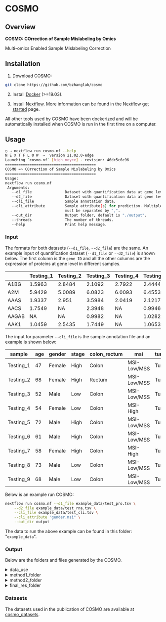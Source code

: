 # COSMO

## Overview

**COSMO: COrrection of Sample Mislabeling by Omics**

Multi-omics Enabled Sample Mislabeling Correction

## Installation

1. Download COSMO:

```sh
git clone https://github.com/bzhanglab/cosmo
```

2. Install [Docker](https://docs.docker.com/install/) (>=19.03).

3. Install [Nextflow](https://www.nextflow.io/docs/latest/getstarted.html). More information can be found in the Nextflow [get started](https://www.nextflow.io/docs/latest/getstarted.html) page.

All other tools used by COSMO have been dockerized and will be automatically installed when COSMO is run in the first time on a computer.

## Usage

```sh
○ → nextflow run cosmo.nf --help
N E X T F L O W  ~  version 21.02.0-edge
Launching `cosmo.nf` [high_noyce] - revision: 46dc5c6c96
=========================================
COSMO => COrrection of Sample Mislabeling by Omics
=========================================
Usage:
nextflow run cosmo.nf
 Arguments:
   --d1_file               Dataset with quantification data at gene level.
   --d2_file               Dataset with quantification data at gene level.
   --cli_file              Sample annotation data.
   --cli_attribute         Sample attribute(s) for prediction. Multiple attributes
                           must be separated by ",".
   --out_dir               Output folder, default is "./output".
   --threads               The number of threads.
   --help                  Print help message.


```

### Input
The formats for both datasets (`--d1_file`, `--d2_file`) are the same. An example input of quantification dataset (`--d1_file` or `--d2_file`) is shown below. The first column is the `gene ID` and all the other columns are the expression of proteins at gene level in different samples.

|  |Testing_1 | Testing_2 | Testing_3 | Testing_4 | Testing_5 | Testing_6 | Testing_7 | Testing_8 | Testing_9 | Testing_10 |        |
|-----------|-----------|-----------|-----------|-----------|-----------|-----------|-----------|-----------|------------|--------|--------|
| A1BG      | 1.5963    | 2.8484    | 2.1092    | 2.7922    | 2.4444    | 3.9907    | 3.6792    | 3.7321    | 3.6123     | 3.1739 |
| A2M       | 5.9429    | 5.0089    | 6.0823    | 6.0093    | 6.4553    | 6.0097    | 6.014     | 6.9721    | 4.4766     | 6.481  |
| AAAS      | 1.9337    | 2.951     | 3.5984    | 2.0419    | 2.1217    | 0.9662    | 1.0086    | NA        | 2.4936     | 2.2399 |
| AACS      | 1.7549    | NA        | 2.3948    | NA        | 0.9946    | 2.5969    | NA        | NA        | 1.6488     | NA     |
| AAGAB     | NA        | NA        | 0.9982    | NA        | 1.0282    | 1.6296    | NA        | NA        | 1.8141     | NA     |
| AAK1      | 1.0459    | 2.5435    | 1.7449    | NA        | 1.0653    | 0.9855    | 2.0395    | 1.1588    | NA         | NA     |


The input for parameter `--cli_file` is the sample annotation file and an example is shown below:


| sample    | age | gender | stage | colon_rectum | msi         | tumor_normal |
|-----------|-----|--------|-------|--------------|-------------|--------------|
| Testing_1 | 47  | Female | High  | Colon        | MSI-Low/MSS | Tumor        |
| Testing_2 | 68  | Female | High  | Rectum       | MSI-Low/MSS | Tumor        |
| Testing_3 | 52  | Male   | Low   | Colon        | MSI-Low/MSS | Tumor        |
| Testing_4 | 54  | Female | Low   | Colon        | MSI-High    | Tumor        |
| Testing_5 | 72  | Male   | High  | Colon        | MSI-Low/MSS | Tumor        |
| Testing_6 | 61  | Male   | High  | Colon        | MSI-Low/MSS | Tumor        |
| Testing_7 | 58  | Female | High  | Colon        | MSI-High    | Tumor        |
| Testing_8 | 73  | Male   | Low   | Colon        | MSI-Low/MSS | Tumor        |
| Testing_9 | 68  | Male   | Low   | Colon        | MSI-Low/MSS | Tumor        |


Below is an example run COSMO:
```sh
nextflow run cosmo.nf --d1_file example_data/test_pro.tsv \
    --d2_file example_data/test_rna.tsv \
    --cli_file example_data/test_cli.tsv \
    --cli_attribute "gender,msi" \
    --out_dir output
```
The data to run the above example can be found in this folder: "``example_data``".

### Output

Below are the folders and files generated by the COSMO.
<details>
  <summary>data_use</summary>
  This directory contains all the input data files

  * `test_pro.tsv`
  * `test_rna.tsv`
  * `test_cli.tsv`

</details>

<details>
  <summary>method1_folder</summary>
  Output files from method_1

* `genes.tsv` Chromosomes annotation of genes
* `cleaned_data1.tsv` Preprocessed data from the first dataset, d1_file (Missing value imputed if any)
* `cleaned_data2.tsv` Preprocessed data from the second dataset, d2_file (Missing value imputed if any)
* `sample_correlation.csv` Pearson correlation between samples from the first dataset (Rows) and the second dataset (Columns)
* `sample_correlation.png` Heatmap image file of 'sample_correlationc.csv'
* `pairwise_matching.tsv` Matching generated by stable marriage correlation. Every row indicates one matching pair of samples from the first dataset (d1_label) to samples from the second dataset (d1_label). The column d1rank is the preferential rank of d1 sample matched to the d2 sample; d2rank is the preferential rank of d2 sample matched to the d1 sample.

  | d1 | d1_label  | d2 | d1_label  | d1rank | d2rank | distance | correlation |
  |----|-----------|----|-----------|--------|--------|----------|-------------|
  | 1  | Testing_1 | 1  | Testing_1 |   1    |   1    |    2     |   0.60889   |
  | 2  | Testing_2 | 2  | Testing_2 |   1    |   1    |    2     |   0.59604   |
  | 3  | Testing_3 | 3  | Testing_3 |   1    |   1    |    2     |   0.64042   |
  | 4  | Testing_4 | 4  | Testing_4 |   1    |   1    |    2     |   0.76045   |
  | 5  | Testing_5 | 5  | Testing_5 |   1    |   2    |    3     |   0.66900   |
  | 6  | Testing_6 | 7  | Testing_7 |   1    |   1    |    2     |   0.77152   |
  | 7  | Testing_7 | 6  | Testing_6 |   1    |   1    |    2     |   0.70996   |
  | 8  | Testing_8 | 8  | Testing_8 |   1    |   1    |    2     |   0.69767   |
  | 9  | Testing_9 | 9  | Testing_9 |   1    |   1    |    2     |   0.75336   |

* `clinical_attributes_pred.tsv` Classification results of every samples for both datasets, using method of winning team 1. Column gender_prob is the annotated binary label, d1gender_prob is the predicted probability of sample from the first dataset; while d2gender_prob is of sample from the second dataset. More columns will be generated if there are more clinical attributes.

  | sample    | gender | gender_prob | d1gender | d1gender_prob | d2gender | d2gender_prob | pred_gender |
  |-----------|--------|-------------|----------|---------------|----------|---------------|-------------|
  | Testing_1 | Female |      0      |  Female  |    0.01724    |  Female  |    0.32446    |   0.17085   |
  | Testing_2 | Female |      0      |  Female  |    0.00930    |  Female  |    0.17867    |   0.09398   |
  | Testing_3 | Male   |      1      |  Male    |    0.97656    |  Male    |    0.78810    |   0.88233   |
  | Testing_4 | Female |      0      |  Female  |    0.00489    |  Female  |    0.25205    |   0.12847   |
  | Testing_5 | Male   |      1      |  Male    |    0.99710    |  Male    |    0.58199    |   0.78955   |
  | Testing_6 | Male   |      1      |  Male    |    0.99831    |  Female  |    0.41568    |   0.70699   |
  | Testing_7 | Female |      0      |  Female  |    0.02782    |  Male    |    0.57772    |   0.30277   |
  | Testing_8 | Male   |      1      |  Male    |    0.99377    |  Male    |    0.76312    |   0.87844   |
  | Testing_9 | Male   |      1      |  Male    |    0.99856    |  Male    |    0.69589    |   0.84722   |

* `errors.tsv` count of different types of mislabeling errors
* `final.tsv` table of corrected labels. Any inconsistency of id in the same row indicates the presence of mislabeling error. The table is generated using only classification results of method_1. The interpretation is the same as 'cosmo_final_results.tsv' in the 'final_res_folder'.


</details>

<details>
  <summary>method2_folder</summary>

* `test_ModelA_results.csv` classification results of every samples of the first dataset, using method of winning team 2.

* `test_ModelB_results.csv` classification results of every samples of the second dataset, using method of winning team 2.
  
</details>

<details>
  <summary>final_res_folder</summary>

  * `cosmo_final_result.tsv` table of corrected labels. The table is generated using integrated classification results of both method_1 and method_2. Each sample is assigned a number as unique id. A row with the consistent id across all the columns, indicates all the data belongs to the same patient and there is no mislabeling. 

    | sample    | Clinical | Data1 | Data2 |
    |-----------|----------|-------|-------|
    | Testing_1 |     1    |   1   |   1   |
    | Testing_2 |     2    |   2   |   2   |
    | Testing_3 |     3    |   3   |   3   |
    | Testing_4 |     4    |   4   |   4   |
    | Testing_5 |     5    |   5   |   5   |

    A row with different id indicates mislabeling error. Below is the example of swapping error in which samples Testing_6 and Testing_7 get swapped in Data2.
    
    | sample    | Clinical | Data1 | Data2 |
    |-----------|----------|-------|-------|
    | Testing_6 |     6    |   6   |   7   |
    | Testing_7 |     7    |   7   |   6   |

    The same id occurred twice indicates duplication error. Below is an example of a duplicate sample Testing_8 in Data1.

    | sample    | Clinical | Data1 | Data2 |
    |-----------|----------|-------|-------|
    | Testing_8 |     8    |   8   |   8   |
    | Testing_9 |     9    |   8   |   9   |
  
    Shifting error are represented with a continuous switching of id. Table below shows an example of a shifting error, where Samples Testing_10, Testing_11 and Testing_12 get shifted consecutively in Data2.

    |  sample    | Clinical | Data1 | Data2 |
    |------------|----------|-------|-------|
    | Testing_10 |    10    |  10   |  10   |
    | Testing_11 |    11    |  11   |  10   |
    | Testing_12 |    12    |  12   |  11   |
    | Testing_13 |    13    |  13   |  12   |
    | Testing_14 |    14    |  14   |  14   |

</details>

### Datasets
The datasets used in the publication of COSMO are available at [cosmo_datasets](http://pdv.zhang-lab.org/data/download/cosmo/cosmo_datasets.tar.gz).

